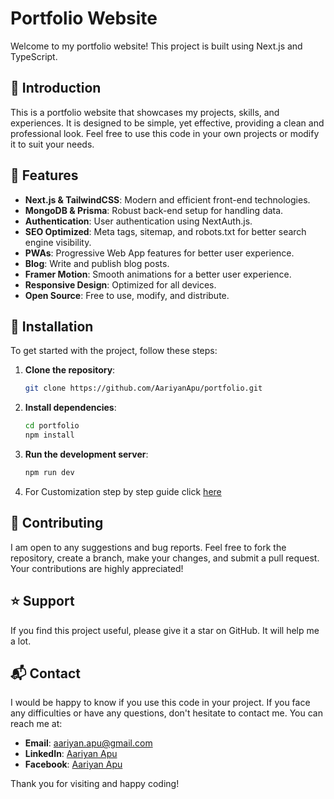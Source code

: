 # Portfolio Website

Welcome to my portfolio website! This project is built using Next.js and TypeScript.

## 🚀 Introduction

This is a portfolio website that showcases my projects, skills, and experiences. It is designed to be simple, yet effective, providing a clean and professional look. Feel free to use this code in your own projects or modify it to suit your needs.

## 🌟 Features

- **Next.js & TailwindCSS**: Modern and efficient front-end technologies.
- **MongoDB & Prisma**: Robust back-end setup for handling data.
- **Authentication**: User authentication using NextAuth.js.
- **SEO Optimized**: Meta tags, sitemap, and robots.txt for better search engine visibility.
- **PWAs**: Progressive Web App features for better user experience.
- **Blog**: Write and publish blog posts.
- **Framer Motion**: Smooth animations for a better user experience.
- **Responsive Design**: Optimized for all devices.
- **Open Source**: Free to use, modify, and distribute.

## 📂 Installation

To get started with the project, follow these steps:

1. **Clone the repository**:

   ```bash
   git clone https://github.com/AariyanApu/portfolio.git
   ```

2. **Install dependencies**:

   ```bash
   cd portfolio
   npm install
   ```

3. **Run the development server**:

   ```bash
   npm run dev
   ```

4. For Customization step by step guide click [here](Customize.md)

## 🤝 Contributing

I am open to any suggestions and bug reports. Feel free to fork the repository, create a branch, make your changes, and submit a pull request. Your contributions are highly appreciated!

## ⭐ Support

If you find this project useful, please give it a star on GitHub. It will help me a lot.

## 📬 Contact

I would be happy to know if you use this code in your project. If you face any difficulties or have any questions, don't hesitate to contact me. You can reach me at:

- **Email**: <aariyan.apu@gmail.com>
- **LinkedIn**: [Aariyan Apu](https://www.linkedin.com/in/aariyanapu/)
- **Facebook**: [Aariyan Apu](https://web.facebook.com/aariyanapu)

Thank you for visiting and happy coding!
